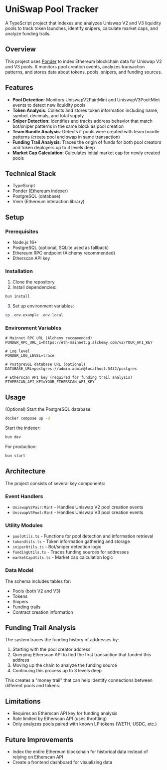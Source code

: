 # UniSwap Pool Tracker

A TypeScript project that indexes and analyzes Uniswap V2 and V3 liquidity pools to track token launches, identify snipers, calculate market caps, and analyze funding trails.

## Overview

This project uses [Ponder](https://ponder.sh/) to index Ethereum blockchain data for Uniswap V2 and V3 pools. It monitors pool creation events, analyzes transaction patterns, and stores data about tokens, pools, snipers, and funding sources.

## Features

- **Pool Detection**: Monitors UniswapV2Pair:Mint and UniswapV3Pool:Mint events to detect new liquidity pools
- **Token Analysis**: Collects and stores token information including name, symbol, decimals, and total supply
- **Sniper Detection**: Identifies and tracks address behavior that match bot/sniper patterns in the same block as pool creation
- **Team Bundle Analysis**: Detects if pools were created with team bundle patterns (create pool and swap in same transaction)
- **Funding Trail Analysis**: Traces the origin of funds for both pool creators and token deployers up to 3 levels deep
- **Market Cap Calculation**: Calculates initial market cap for newly created pools

## Technical Stack

- TypeScript
- Ponder (Ethereum indexer)
- PostgreSQL (database)
- Viem (Ethereum interaction library)

## Setup

### Prerequisites

- Node.js 16+
- PostgreSQL (optional, SQLite used as fallback)
- Ethereum RPC endpoint (Alchemy recommended)
- Etherscan API key

### Installation

1. Clone the repository
2. Install dependencies:
```bash
bun install
```
3. Set up environment variables:
```bash
cp .env.example .env.local
```

### Environment Variables

```
# Mainnet RPC URL (Alchemy recommended)
PONDER_RPC_URL_1=https://eth-mainnet.g.alchemy.com/v2/YOUR_API_KEY

# Log level
PONDER_LOG_LEVEL=trace

# PostgreSQL database URL (optional)
DATABASE_URL=postgres://admin:admin@localhost:5432/postgres

# Etherscan API key (required for funding trail analysis)
ETHERSCAN_API_KEY=YOUR_ETHERSCAN_API_KEY
```

## Usage

(Optional) Start the PostgreSQL database:

```bash
docker compose up -d
```

Start the indexer:

```bash
bun dev
```

For production:

```bash
bun start
```

## Architecture

The project consists of several key components:

### Event Handlers

- `UniswapV2Pair:Mint` - Handles Uniswap V2 pool creation events
- `UniswapV3Pool:Mint` - Handles Uniswap V3 pool creation events

### Utility Modules

- `poolUtils.ts` - Functions for pool detection and information retrieval
- `tokenUtils.ts` - Token information gathering and storage
- `sniperUtils.ts` - Bot/sniper detection logic
- `fundingUtils.ts` - Traces funding sources for addresses
- `marketCapUtils.ts` - Market cap calculation logic

### Data Model

The schema includes tables for:

- Pools (both V2 and V3)
- Tokens
- Snipers
- Funding trails
- Contract creation information

## Funding Trail Analysis

The system traces the funding history of addresses by:

1. Starting with the pool creator address
2. Querying Etherscan API to find the first transaction that funded this address
3. Moving up the chain to analyze the funding source
4. Continuing this process up to 3 levels deep

This creates a "money trail" that can help identify connections between different pools and tokens.

## Limitations

- Requires an Etherscan API key for funding analysis
- Rate limited by Etherscan API (uses throttling)
- Only analyzes pools paired with known LP tokens (WETH, USDC, etc.)

## Future Improvements

- Index the entire Ethereum blockchain for historical data instead of relying on Etherscan API
- Create a frontend dashboard for visualizing data